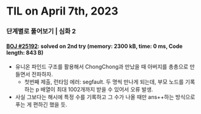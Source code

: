 # **TIL on April 7th, 2023**
### 단계별로 풀어보기 | 심화 2
#### [BOJ #25192](../../../Problem%20Solving/boj/Union%20find/26069-04-07-2023.cpp): solved on 2nd try (memory: 2300 kB, time: 0 ms, Code length: 843 B)
* 유니온 파인드 구조를 활용해서 ChongChong과 만났을 때 아버지를 총총으로 만들면서 전파하자.
  - 첫번째 제출, 런타임 에러: segfault. 두 명씩 만나게 되는데, 부모 노드를 기록하는 p 배열이 최대 1002개까지 받을 수 있어서 오류 발생.
* 사실 그보다는 해시에 특정 수를 기록하고 그 수가 나올 때만 ans++하는 방식으로 푸는 게 편하긴 했을 듯.
